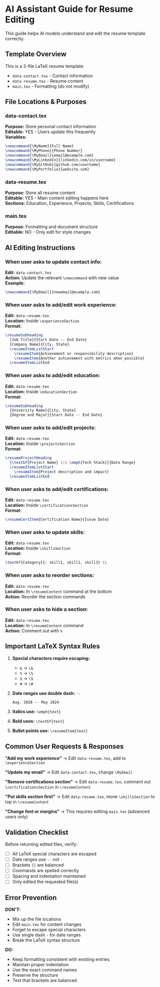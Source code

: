 # AI Assistant Guide for Resume Editing

This guide helps AI models understand and edit the resume template correctly.

## Template Overview

This is a 3-file LaTeX resume template:
- `data-contact.tex` - Contact information
- `data-resume.tex` - Resume content
- `main.tex` - Formatting (do not modify)

## File Locations & Purposes

### data-contact.tex
**Purpose:** Store personal contact information  
**Editable:** YES - Users update this frequently  
**Variables:**
```latex
\newcommand{\MyName}{Full Name}
\newcommand{\MyPhone}{Phone Number}
\newcommand{\MyEmail}{email@example.com}
\newcommand{\MyLinkedIn}{linkedin.com/in/username}
\newcommand{\MyGitHub}{github.com/username}
\newcommand{\MyPortfolio}{website.com}
```

### data-resume.tex
**Purpose:** Store all resume content  
**Editable:** YES - Main content editing happens here  
**Sections:** Education, Experience, Projects, Skills, Certifications

### main.tex
**Purpose:** Formatting and document structure  
**Editable:** NO - Only edit for style changes

## AI Editing Instructions

### When user asks to update contact info:
**Edit:** `data-contact.tex`  
**Action:** Update the relevant `\newcommand` with new value  
**Example:**
```latex
\newcommand{\MyEmail}{newemail@example.com}
```

### When user asks to add/edit work experience:
**Edit:** `data-resume.tex`  
**Location:** Inside `\experienceSection`  
**Format:**
```latex
\resumeSubheading
  {Job Title}{Start Date -- End Date}
  {Company Name}{City, State}
  \resumeItemListStart
    \resumeItem{Achievement or responsibility description}
    \resumeItem{Another achievement with metrics when possible}
  \resumeItemListEnd
```

### When user asks to add/edit education:
**Edit:** `data-resume.tex`  
**Location:** Inside `\educationSection`  
**Format:**
```latex
\resumeSubheading
  {University Name}{City, State}
  {Degree and Major}{Start Date -- End Date}
```

### When user asks to add/edit projects:
**Edit:** `data-resume.tex`  
**Location:** Inside `\projectsSection`  
**Format:**
```latex
\resumeProjectHeading
  {\textbf{Project Name} $|$ \emph{Tech Stack}}{Date Range}
  \resumeItemListStart
    \resumeItem{Project description and impact}
  \resumeItemListEnd
```

### When user asks to add/edit certifications:
**Edit:** `data-resume.tex`  
**Location:** Inside `\certificationsSection`  
**Format:**
```latex
\resumeCertItem{Certification Name}{Issue Date}
```

### When user asks to update skills:
**Edit:** `data-resume.tex`  
**Location:** Inside `\skillsSection`  
**Format:**
```latex
\textbf{Category}{: skill1, skill2, skill3} \\
```

### When user asks to reorder sections:
**Edit:** `data-resume.tex`  
**Location:** In `\resumeContent` command at the bottom  
**Action:** Reorder the section commands

### When user asks to hide a section:
**Edit:** `data-resume.tex`  
**Location:** In `\resumeContent` command  
**Action:** Comment out with `%`

## Important LaTeX Syntax Rules

1. **Special characters require escaping:**
   - `&` → `\&`
   - `%` → `\%`
   - `$` → `\$`
   - `#` → `\#`

2. **Date ranges use double dash:** `--`
   ```latex
   Aug. 2020 -- May 2024
   ```

3. **Italics use:** `\emph{text}`

4. **Bold uses:** `\textbf{text}`

5. **Bullet points use:** `\resumeItem{text}`

## Common User Requests & Responses

**"Add my work experience"**
→ Edit `data-resume.tex`, add to `\experienceSection`

**"Update my email"**
→ Edit `data-contact.tex`, change `\MyEmail`

**"Remove certifications section"**
→ Edit `data-resume.tex`, comment out `\certificationsSection` in `\resumeContent`

**"Put skills section first"**
→ Edit `data-resume.tex`, move `\skillsSection` to top in `\resumeContent`

**"Change font or margins"**
→ This requires editing `main.tex` (advanced users only)

## Validation Checklist

Before returning edited files, verify:
- [ ] All LaTeX special characters are escaped
- [ ] Date ranges use `--` not `-`
- [ ] Brackets `{}` are balanced
- [ ] Commands are spelled correctly
- [ ] Spacing and indentation maintained
- [ ] Only edited the requested file(s)

## Error Prevention

**DON'T:**
- Mix up the file locations
- Edit `main.tex` for content changes
- Forget to escape special characters
- Use single dash `-` for date ranges
- Break the LaTeX syntax structure

**DO:**
- Keep formatting consistent with existing entries
- Maintain proper indentation
- Use the exact command names
- Preserve the structure
- Test that brackets are balanced
